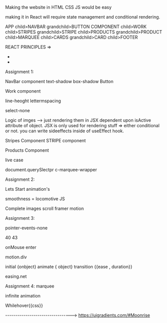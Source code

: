 Making the website in HTML CSS JS would be easy

making it in React will require state management and conditional rendering.

APP
child>NAVBAR
grandchild>BUTTON COMPONENT
child>WORK
child>STRIPES
grandchild>STRIPE
child>PRODUCTS
grandchild>PRODUCT
child>MARQUEE
child>CARDS
grandchild>CARD
child>FOOTER

REACT PRINCIPLES =>

-
-

Assignment 1:

NavBar component
text-shadow box-shadow
Button

Work component

line-heoght
lettermspacing

select-none

Logic of imges --> just rendering them in JSX dependent upon isActive attribute of object.
JSX is only used for rendering stuff => either conditional or not.
you can write sideeffects inside of useEffect hook.

Stripes Component
STRIPE component

Products Component

live case

document.querySlectpr c-marquee-wrapper

Assignment 2:

Lets Start animation's

smoothness = locomotive JS

Complete images scroll framer motion

Assignment 3:

pointer-events-none

40
43

onMouse enter

motion.div

initial {onbject}
animate { object}
transition {{ease , duration}}

easing.net

Assignment 4: marquee

infinite animation

Whilehover{{css}}

--------------------------------->
https://uigradients.com/#Moonrise

